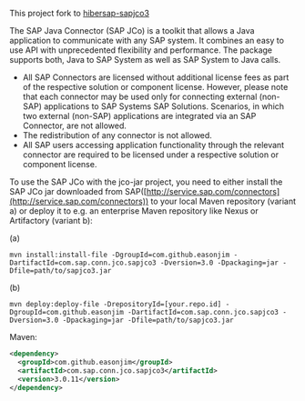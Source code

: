This project fork to [hibersap-sapjco3](https://github.com/hibersap/hibersap-sapjco3)  

The SAP Java Connector (SAP JCo) is a toolkit that allows a Java application to communicate with any SAP system.
It combines an easy to use API with unprecedented flexibility and performance. The package supports both, Java
to SAP System as well as SAP System to Java calls.

-   All SAP Connectors are licensed without additional license fees as part of the respective solution or component license.
    However, please note that each connector may be used only for connecting external (non-SAP) applications to SAP Systems
    SAP Solutions. Scenarios, in which two external (non-SAP) applications are integrated via an SAP Connector, are not allowed.
-   The redistribution of any connector is not allowed.
-   All SAP users accessing application functionality through the relevant connector are required to be licensed under a
    respective solution or component license.

To use the SAP JCo with the jco-jar project, you need to either install the SAP JCo jar downloaded from SAP([http://service.sap.com/connectors](http://service.sap.com/connectors)) to your local
Maven repository (variant a) or deploy it to e.g. an enterprise Maven repository like Nexus or Artifactory (variant b):

(a) 
```shell
mvn install:install-file -DgroupId=com.github.easonjim -DartifactId=com.sap.conn.jco.sapjco3 -Dversion=3.0 -Dpackaging=jar -Dfile=path/to/sapjco3.jar  
```
(b) 
```shell
mvn deploy:deploy-file -DrepositoryId=[your.repo.id] -DgroupId=com.github.easonjim -DartifactId=com.sap.conn.jco.sapjco3 -Dversion=3.0 -Dpackaging=jar -Dfile=path/to/sapjco3.jar
```

Maven:
```xml
<dependency>
  <groupId>com.github.easonjim</groupId>
  <artifactId>com.sap.conn.jco.sapjco3</artifactId>
  <version>3.0.11</version>
</dependency>
```
